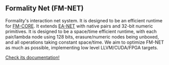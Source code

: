 ## Formality Net (FM-NET)

Formality's interaction net system. It is designed to be an efficient runtime for [FM-CORE](https://github.com/moonad/formality-core). It extends [EA-NET](https://github.com/moonad/elementary-affine-net) with native pairs and 32-bit numeric primitives. It is designed to be a space/time efficient runtime, with each pair/lambda node using 128 bits, erasure/numeric nodes being unboxed, and all operations taking constant space/time. We aim to optimize FM-NET as much as possible, implementing low level LLVM/CUDA/FPGA targets. 

[Check its documentation!](https://github.com/moonad/formality-core/wiki/Formality-Net)
